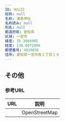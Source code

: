 ```yaml
---
ID: HUzZZ
総称: null
名称: 濱島神社
名称読み: null
別名: null
都道府県: 愛知県
区域: 一宮市
緯度: 35.3064905
経度: 136.8072496
郵便番号: 4910036
住所: 愛知県一宮市桜１丁目１６
---
```


## その他

### 参考URL

| URL | 説明          |
| --- | ------------- |
|     | OpenStreetMap |
